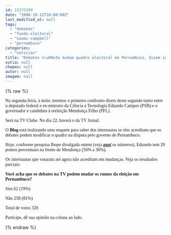 ```yaml
---
id: 12373399
date: "2006-10-12T16:00:00Z"
last_modified_at: null
tags:
  - "debates"
  - "fundo-eleitoral"
  - "naomi-campbell"
  - "pernambuco"
categories:
  - "noticias"
title: "Debates n\u00e3o mudam quadro eleitoral em Pernambuco, dizem internautas"
sutia: null
chapeu: null
autor: null
imagem: null
---
```

{% raw %}
<p><P><FONT face=Verdana>Na segunda-feira, à noite, teremos o primeiro confronto direto deste segundo turno entre o deputado federal e ex-ministro da Ciência e Tecnologia Eduardo Campos (PSB) e o governador e candidato à reeleição Mendonça Filho (PFL).</FONT></P></p>
<p><P><FONT face=Verdana>Será na TV Clube. No dia 22, haverá o da TV Jornal.</FONT></P></p>
<p><P><FONT face=Verdana>O <STRONG>Blog</STRONG> está realizando uma enquete para saber dos internautas se eles acreditam que os debates podem modificar o quadro na disputa pelo governo de Pernambuco.</FONT></P></p>
<p><P><FONT face=Verdana>Hoje, conforme pesquisa Ibope divulgada ontem (veja <STRONG><EM><A href=\"https://jc3.uol.com.br/blogs/jc/2006/10/11/index.php#2311\" target=_blank>aqui</A></EM></STRONG> os números), Eduardo tem 20 pontos percentuais na frente de Mendonça (56% a 36%).</FONT></P></p>
<p><P><FONT face=Verdana>Os internautas que votaram até agora não acreditam em mudanças. Veja os resultados parciais:</FONT></P></p>
<p><P><FONT face=Verdana><STRONG>Você acha que os debates na TV podem mudar os rumos da eleição em Pernambuco?</STRONG></FONT></P></p>
<p><P><FONT face=Verdana>Sim 62 (19%)</FONT></P></p>
<p><P><FONT face=Verdana>Não 258 (81%)</FONT></P></p>
<p><P><FONT face=Verdana>Total de votos 320</FONT></P></p>
<p><P><FONT face=Verdana>Participe, dê sua opinião na coluna ao lado.</FONT></P> </p>
{% endraw %}
